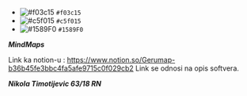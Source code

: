 - ![#f03c15](https://placehold.co/15x15/f03c15/f03c15.png) `#f03c15`
- ![#c5f015](https://placehold.co/15x15/c5f015/c5f015.png) `#c5f015`
- ![#1589F0](https://placehold.co/15x15/1589F0/1589F0.png) `#1589F0`

***MindMaps***






Link ka notion-u : https://www.notion.so/Gerumap-b36b45fe3bbc4fa5afe9715c0f029cb2
Link se odnosi na opis softvera.






***Nikola Timotijevic 63/18 RN***
